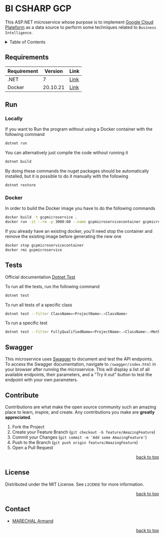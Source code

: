 <span name="readme-top"></span>

# BI CSHARP GCP

This ASP.NET microservice whose purpose is to implement [Google Cloud Plateform](https://console.cloud.google.com/getting-started?hl=fr&pli=1) as a data source to perform some techniques related to `Business Intelligence`.

<details>
  <summary>Table of Contents</summary>
  <ol>
    <li><a href="#docker">Docker</a></li>
    <li><a href="#tests">Tests</a></li>
    <li><a href="#contribute">Contribute</a></li>
    <li><a href="#license">License</a></li>
    <li><a href="#contact">Contact</a></li>
  </ol>
</details>

## Requirements

| Requirement     | Version  | Link                                                                                                                                                               |
|-----------------|----------|--------------------------------------------------------------------------------------------------------------------------------------------------------------------|
| .NET            | 7        | [Link](https://dotnet.microsoft.com/en-us/download/dotnet/thank-you/sdk-7.0.101-windows-x64-installer)                                                             |
| Docker          | 20.10.21 | [Link](https://docs.docker.com/engine/install/)                                                                                                                    |

## Run

### Locally

If you want to Run the program without using a Docker container with the following command
```sh
dotnet run
```
You can alternatively just compile the code without running it
```sh
dotnet build
```
By doing these commands the nuget packages should be automatically installed, but it is possible to do it manually with the following
```sh
dotnet restore
```
### Docker

In order to build the Docker image you have to do the following commands
```sh
docker build -t gcpmicroservice .
docker run -it --rm -p 3000:80 --name gcpmicroservicecontainer gcpmicroservice
```

If you already have an existing docker, you'll need stop the container and remove the existing image before generating the new one

```sh
docker stop gcpmicroservicecontainer
docker rmi gcpmicroservice
```

## Tests

Official documentation [Dotnet Test](https://learn.microsoft.com/en-us/dotnet/core/tools/dotnet-test)

To run all the tests, run the following command

```sh
dotnet test
```

To run all tests of a specific class

```sh
dotnet test --filter ClassName=<ProjectName>.<ClassName>
```

To run a specific test

```sh
dotnet test --filter FullyQualifiedName=<ProjectName>.<ClassName>.<MethodName>
```

## Swagger

This microservice uses [Swagger](https://learn.microsoft.com/en-us/aspnet/core/tutorials/getting-started-with-swashbuckle?view=aspnetcore-7.0&tabs=visual-studio) to document and test the API endpoints. To access the Swagger documentation, navigate to `/swagger/index.html` in your browser after running the microservice. This will display a list of all available endpoints, their parameters, and a "Try it out" button to test the endpoint with your own parameters.

## Contribute

Contributions are what make the open source community such an amazing place to learn, inspire, and create. Any contributions you make are **greatly appreciated**.

1. Fork the Project
2. Create your Feature Branch (`git checkout -b feature/AmazingFeature`)
3. Commit your Changes (`git commit -m 'Add some AmazingFeature'`)
4. Push to the Branch (`git push origin feature/AmazingFeature`)
5. Open a Pull Request

<p align="right"><a href="#readme-top">back to top</a></p>

## License

Distributed under the MIT License. See `LICENSE` for more information.

<p align="right"><a href="#readme-top">back to top</a></p>

## Contact

- [MARECHAL Armand](https://github.com/Penfu)

<p align="right"><a href="#readme-top">back to top</a></p>
